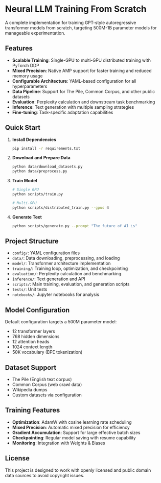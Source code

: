 # Neural LLM Training From Scratch

A complete implementation for training GPT-style autoregressive transformer models from scratch, targeting 500M-1B parameter models for manageable experimentation.

## Features

- **Scalable Training**: Single-GPU to multi-GPU distributed training with PyTorch DDP
- **Mixed Precision**: Native AMP support for faster training and reduced memory usage
- **Configurable Architecture**: YAML-based configuration for all hyperparameters
- **Data Pipeline**: Support for The Pile, Common Corpus, and other public datasets
- **Evaluation**: Perplexity calculation and downstream task benchmarking
- **Inference**: Text generation with multiple sampling strategies
- **Fine-tuning**: Task-specific adaptation capabilities

## Quick Start

1. **Install Dependencies**
   ```bash
   pip install -r requirements.txt
   ```

2. **Download and Prepare Data**
   ```bash
   python data/download_datasets.py
   python data/preprocess.py
   ```

3. **Train Model**
   ```bash
   # Single GPU
   python scripts/train.py
   
   # Multi-GPU
   python scripts/distributed_train.py --gpus 4
   ```

4. **Generate Text**
   ```bash
   python scripts/generate.py --prompt "The future of AI is"
   ```

## Project Structure

- `config/`: YAML configuration files
- `data/`: Data downloading, preprocessing, and loading
- `model/`: Transformer architecture implementation  
- `training/`: Training loop, optimization, and checkpointing
- `evaluation/`: Perplexity calculation and benchmarking
- `inference/`: Text generation and API
- `scripts/`: Main training, evaluation, and generation scripts
- `tests/`: Unit tests
- `notebooks/`: Jupyter notebooks for analysis

## Model Configuration

Default configuration targets a 500M parameter model:
- 12 transformer layers
- 768 hidden dimensions  
- 12 attention heads
- 1024 context length
- 50K vocabulary (BPE tokenization)

## Dataset Support

- The Pile (English text corpus)
- Common Corpus (web crawl data)
- Wikipedia dumps
- Custom datasets via configuration

## Training Features

- **Optimization**: AdamW with cosine learning rate scheduling
- **Mixed Precision**: Automatic mixed precision for efficiency
- **Gradient Accumulation**: Support for large effective batch sizes
- **Checkpointing**: Regular model saving with resume capability
- **Monitoring**: Integration with Weights & Biases

## License

This project is designed to work with openly licensed and public domain data sources to avoid copyright issues.